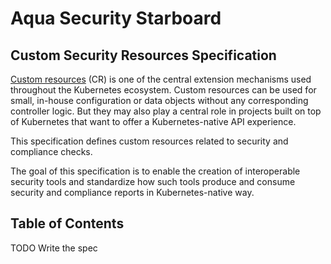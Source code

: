 # Aqua Security Starboard

## Custom Security Resources Specification

[Custom resources][k8s-custom-resources] (CR) is one of the central extension mechanisms used throughout the Kubernetes 
ecosystem. Custom resources can be used for small, in-house configuration or data objects without any corresponding
controller logic. But they may also play a central role in projects built on top of Kubernetes that want to offer
a Kubernetes-native API experience.

This specification defines custom resources related to security and compliance checks.

The goal of this specification is to enable the creation of interoperable security tools and standardize how such tools
produce and consume security and compliance reports in Kubernetes-native way.

## Table of Contents

TODO Write the spec

[k8s-custom-resources]: https://kubernetes.io/docs/concepts/extend-kubernetes/api-extension/custom-resources
